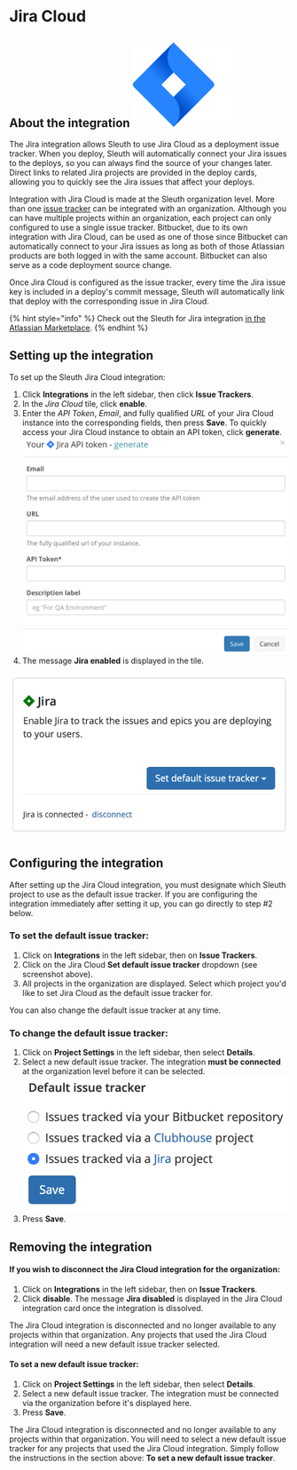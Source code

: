 # Jira Cloud

## About the integration ![](<../../.gitbook/assets/jira-software-2x-blue (1).png>) 

The Jira integration allows Sleuth to use Jira Cloud as a deployment issue tracker. When you deploy, Sleuth will 
automatically connect your Jira issues to the deploys, so you can always find the source of your changes later. Direct links to related Jira projects are provided in the deploy cards, allowing you to quickly see the Jira issues that affect your deploys. 

Integration with Jira Cloud is made at the Sleuth organization level. More than one [issue tracker](./) can be 
integrated with an organization. Although you can have multiple projects within an organization, each project can only configured to use a single issue tracker. Bitbucket, due to its own integration with Jira Cloud, can be used as one of those since Bitbucket can automatically connect to your Jira issues as long as both of those Atlassian products are both logged in with the same account. Bitbucket can also serve as a code deployment source change. 

Once Jira Cloud is configured as the issue tracker, every time the Jira issue key is included in a deploy's commit message, Sleuth will automatically link that deploy with the corresponding issue in Jira Cloud.

{% hint style="info" %}
Check out the Sleuth for Jira integration [in the Atlassian Marketplace](https://marketplace.atlassian.com/apps/1223369/sleuth-for-jira?hosting=cloud\&tab=overview). 
{% endhint %}

## Setting up the integration

To set up the Sleuth Jira Cloud integration:

1. Click **Integrations** in the left sidebar, then click **Issue Trackers**. 
2. In the _Jira Cloud_ tile, click **enable**. 
3. Enter the _API Token_, _Email_, and fully qualified _URL_ of your Jira Cloud instance into the corresponding fields, then press **Save**. To quickly access your Jira Cloud instance to obtain an API token, click **generate**. \
    ![](../../.gitbook/assets/screenshot-from-2021-08-23-16-37-29.png) 
4. The message **Jira enabled** is displayed in the tile.

![Successful integration!](../../.gitbook/assets/screen-shot-2020-06-02-at-3.05.34-pm.png)

## Configuring the integration

After setting up the Jira Cloud integration, you must designate which Sleuth project to use as the default issue tracker. If you are configuring the integration immediately after setting it up, you can go directly to step #2 below. 

### To set the default issue tracker: 

1. Click on **Integrations** in the left sidebar, then on **Issue Trackers**. 
2. Click on the Jira Cloud **Set default issue tracker** dropdown (see screenshot above).
3. All projects in the organization are displayed. Select which project you'd like to set Jira Cloud as the default issue tracker for. 

You can also change the default issue tracker at any time. 

### To change the default issue tracker: 

1. Click on **Project Settings** in the left sidebar, then select **Details**. 
2. Select a new default issue tracker. The integration **must be connected** at the organization level before it can be selected.\
    ![](../../.gitbook/assets/jira-default-issue-tracker.png) 
3. Press **Save**. 

## Removing the integration

#### If you wish to disconnect the Jira Cloud integration for the organization: 

1. Click on **Integrations** in the left sidebar, then on **Issue Trackers**. 
2. Click **disable**. The message **Jira disabled** is displayed in the Jira Cloud integration card once the integration is dissolved.

The Jira Cloud integration is disconnected and no longer available to any projects within that organization. Any projects that used the Jira Cloud integration will need a new default issue tracker selected. 

#### To set a new default issue tracker: 

1. Click on **Project Settings** in the left sidebar, then select **Details**. 
2. Select a new default issue tracker. The integration must be connected via the organization before it's displayed here. 
3. Press **Save**.

The Jira Cloud integration is disconnected and no longer available to any projects within that organization. You will need to select a new default issue tracker for any projects that used the Jira Cloud integration. Simply follow the instructions in the section above: **To set a new default issue tracker**. 

